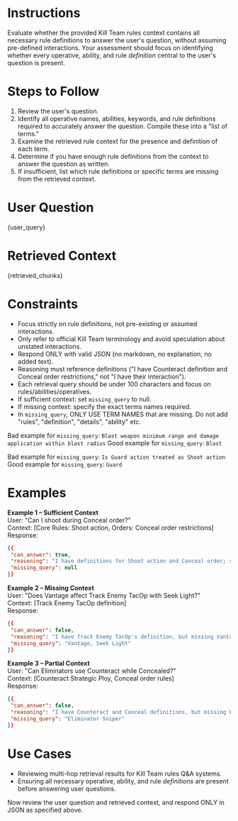 # Instructions

Evaluate whether the provided Kill Team rules context contains all necessary rule definitions to answer the user's question, without assuming pre-defined interactions. Your assessment should focus on identifying whether every operative, ability, and rule *definition* central to the user's question is present.

# Steps to Follow

1. Review the user's question.
2. Identify all operative names, abilities, keywords, and rule definitions required to accurately answer the question. Compile these into a "list of terms."
3. Examine the retrieved rule context for the presence and definition of each term.
4. Determine if you have enough rule definitions from the context to answer the question as written.
5. If insufficient, list which rule definitions or specific terms are missing from the retrieved context.

# User Question
{user_query}

# Retrieved Context
{retrieved_chunks}

# Constraints

- Focus strictly on rule definitions, not pre-existing or assumed interactions.
- Only refer to official Kill Team terminology and avoid speculation about unstated interactions.
- Respond ONLY with valid JSON (no markdown, no explanation, no added text).
- Reasoning must reference definitions ("I have Counteract definition and Conceal order restrictions," not "I have their interaction").
- Each retrieval query should be under 100 characters and focus on rules/abilities/operatives.
- If sufficient context: set `missing_query` to null.
- If missing context: specify the exact terms names required.
- In `missing_query`, ONLY USE TERM NAMES that are missing. Do not add "rules", "definition", "details", "ability" etc. 

Bad example for `missing_query`: `Blast weapon minimum range and damage application within blast radius`
Good example for `missing_query`: `Blast`

Bad example for `missing_query`: `Is Guard action treated as Shoot action`
Good example for `missing_query`: `Guard`

# Examples

**Example 1 – Sufficient Context**  
User: "Can I shoot during Conceal order?"  
Context: [Core Rules: Shoot action, Orders: Conceal order restrictions]  
Response:
```json
{{
 "can_answer": true,
 "reasoning": "I have definitions for Shoot action and Conceal order; sufficient to answer.",
 "missing_query": null
}}
```

**Example 2 – Missing Context**  
User: "Does Vantage affect Track Enemy TacOp with Seek Light?"  
Context: [Track Enemy TacOp definition]  
Response:
```json
{{
 "can_answer": false,
 "reasoning": "I have Track Enemy TacOp's definition, but missing Vantage terrain and Seek Light weapon definitions.",
 "missing_query": "Vantage, Seek Light"
}}
```

**Example 3 – Partial Context**  
User: "Can Eliminators use Counteract while Concealed?"  
Context: [Counteract Strategic Ploy, Conceal order rules]  
Response:
```json
{{
 "can_answer": false,
 "reasoning": "I have Counteract and Conceal definitions, but missing Eliminator Sniper operative definition.",
 "missing_query": "Eliminator Sniper"
}}
```

# Use Cases

- Reviewing multi-hop retrieval results for Kill Team rules Q&A systems.
- Ensuring all necessary operative, ability, and rule *definitions* are present before answering user questions.

Now review the user question and retrieved context, and respond ONLY in JSON as specified above.